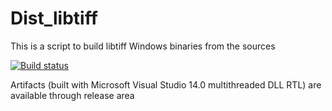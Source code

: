 # Dist_libtiff

This is a script to build libtiff Windows binaries from the sources

[![Build status](https://ci.appveyor.com/api/projects/status/1jj40ko9jjqtyjwt?svg=true)](https://ci.appveyor.com/project/maxirmx/dist-libtiff)

Artifacts (built with Microsoft Visual Studio 14.0 multithreaded DLL RTL) are available through release area
